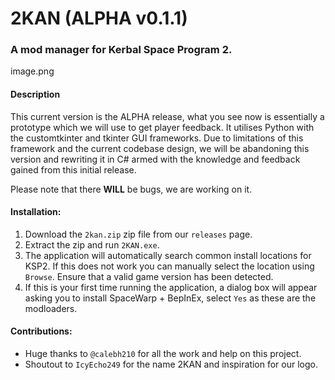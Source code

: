 
# 2KAN (ALPHA v0.1.1)
### A mod manager for Kerbal Space Program 2.

image.png

#### Description
This current version is the ALPHA release, what you see now is essentially a prototype which we will use to get player feedback. It utilises Python with the customtkinter and tkinter GUI frameworks. Due to limitations of this framework and the current codebase design, we will be abandoning this version and rewriting it in C# armed with the knowledge and feedback gained from this initial release.

Please note that there **WILL** be bugs, we are working on it.

#### Installation:
1. Download the `2kan.zip` zip file from our `releases` page.
2. Extract the zip and run `2KAN.exe`.
3. The application will automatically search common install locations for KSP2. If this does not work you can manually select the location using `Browse`. Ensure that a valid game version has been detected.
4. If this is your first time running the application, a dialog box will appear asking you to install SpaceWarp + BepInEx, select `Yes` as these are the modloaders.


#### Contributions:
- Huge thanks to `@calebh210` for all the work and help on this project. 
- Shoutout to `IcyEcho249` for the name 2KAN and inspiration for our logo.
